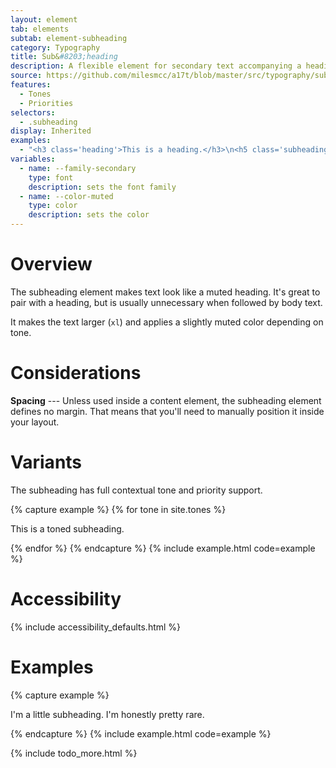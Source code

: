 ```yaml
---
layout: element
tab: elements
subtab: element-subheading
category: Typography
title: Sub&#8203;heading
description: A flexible element for secondary text accompanying a heading
source: https://github.com/milesmcc/a17t/blob/master/src/typography/subheading.css
features:
  - Tones
  - Priorities
selectors:
  - .subheading
display: Inherited
examples:
  - "<h3 class='heading'>This is a heading.</h3>\n<h5 class='subheading'>This is a subheading!</h5>"
variables:
  - name: --family-secondary
    type: font
    description: sets the font family
  - name: --color-muted
    type: color
    description: sets the color
---
```


# Overview

The subheading element makes text look like a muted heading. It's great to pair with a heading, but is usually unnecessary when followed by body text.

It makes the text larger (`xl`) and applies a slightly muted color depending on tone.

# Considerations

**Spacing** --- Unless used inside a content element, the subheading element defines no margin. That means that you'll need to manually position it inside your layout.

# Variants

The subheading has full contextual tone and priority support.

{% capture example %}
{% for tone in site.tones %}
<p class="subheading ~{{tone}} @low">This is a toned subheading.</p>
{% endfor %}
{% endcapture %}
{% include example.html code=example %}

# Accessibility

{% include accessibility_defaults.html %}

# Examples

{% capture example %}
<p class="subheading">I'm a little subheading. I'm honestly pretty rare.</p>
{% endcapture %}
{% include example.html code=example %}

{% include todo_more.html %}